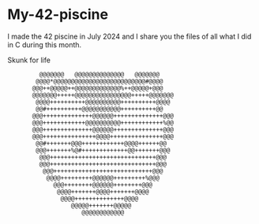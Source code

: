 # My-42-piscine
I made the 42 piscine in July 2024 and I share you the files of all what I did in C during this month.

Skunk for life 

             @@@@@@@   @@@@@@@@@@@@@@   @@@@@@@
            @@@@*@@@@@@@@@@@@@@@@@@@@@@@@@@#@@@@
           @@@++@@@@@++@@@@@@@@@@@@@%++@@@@@+@@@
           @@@@@@@+++++@@@@@@@@@@@@@@@@+++++@@@@@@@
            @@@@++++++++++@@@@@@@@@@++++++++++@@@@
            @@#++++++++++@@@@@@@@@@@++++++++++@@
           @@@++++++++++++++@@@@@@++++++++++++++@@@
           @@@++++++++++++@@@@@@@@@@++++++++++++%@@
           @@@++++++++++++++@@@@@@++++++++++++++@@@
           @@@+++++++++++++++@@@@+++++++++++++++@@@
            @@#+++++++@@@++++++++++++@@@@++++++@@
            @@@+++++++%@#+++++++++++++@@+++++++@@@
             @@@++++++++++++++++++++++++++++++@@@
             @@@++++++++++++++++++++++++++++++@@@
              @@@++++++++++++++++++++++++++++@@@
               @@@@+++++++++@@@@@@+++++++++%@@@
                 @@@++++++++@@@@@@++++++++@@@
                  @@@@+++++++@@@@+++++++@@@@
                   @@@@++++++++++++++@@@@
                      @@@@@+++++++@@@@@
                         @@@@@@@@@@@@          
